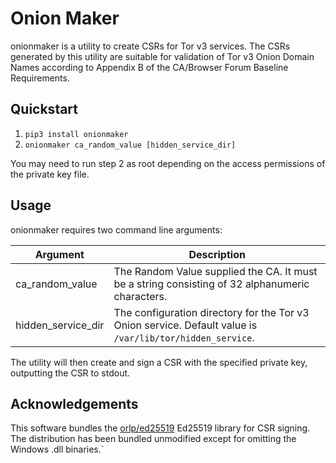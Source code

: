 # Onion Maker

onionmaker is a utility to create CSRs for Tor v3 services. The CSRs generated by this utility are suitable for validation of Tor v3 Onion Domain Names according to Appendix B of the CA/Browser Forum Baseline Requirements.

## Quickstart

1. `pip3 install onionmaker`
2. `onionmaker ca_random_value [hidden_service_dir]`

You may need to run step 2 as root depending on the access permissions of the private key file.

## Usage

onionmaker requires two command line arguments:

| Argument           | Description                                                                                               |
|--------------------|-----------------------------------------------------------------------------------------------------------|
| ca_random_value    | The Random Value supplied the CA. It must be a string consisting of 32 alphanumeric characters.           |
| hidden_service_dir | The configuration directory for the Tor v3 Onion service. Default value is `/var/lib/tor/hidden_service`. |

The utility will then create and sign a CSR with the specified private key, outputting the CSR to stdout.

## Acknowledgements

This software bundles the [orlp/ed25519](https://github.com/orlp/ed25519) Ed25519 library for CSR signing.
The distribution has been bundled unmodified except for omitting the Windows .dll binaries.` 